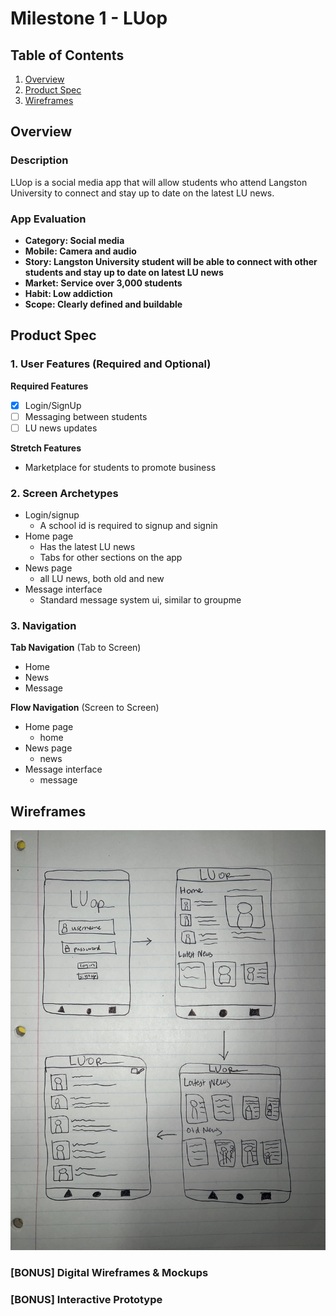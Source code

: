 # Milestone 1 - LUop

## Table of Contents

1. [Overview](#Overview)
1. [Product Spec](#Product-Spec)
1. [Wireframes](#Wireframes)

## Overview

### Description

LUop is a social media app that will allow students who attend Langston University to connect and stay up to date on the latest LU news.
### App Evaluation

- **Category: Social media**
- **Mobile: Camera and audio**
- **Story: Langston University student will be able to connect with other students and stay up to date on latest LU news**
- **Market: Service over 3,000 students**
- **Habit: Low addiction**
- **Scope: Clearly defined and buildable**

## Product Spec

### 1. User Features (Required and Optional)

**Required Features**
- [x] Login/SignUp
- [ ] Messaging between students
- [ ] LU news updates

**Stretch Features**

* Marketplace for students to promote business

### 2. Screen Archetypes

- Login/signup
  - A school id is required to signup and signin
- Home page
  - Has the latest LU news
  - Tabs for other sections on the app
- News page
  - all LU news, both old and new
- Message interface
  - Standard message system ui, similar to groupme

### 3. Navigation

**Tab Navigation** (Tab to Screen)

* Home
* News
* Message

**Flow Navigation** (Screen to Screen)

- Home page
  - home
- News page
  - news
- Message interface
  - message

## Wireframes

<img src="wireframes-luop.jpg" width=600>

### [BONUS] Digital Wireframes & Mockups

### [BONUS] Interactive Prototype

